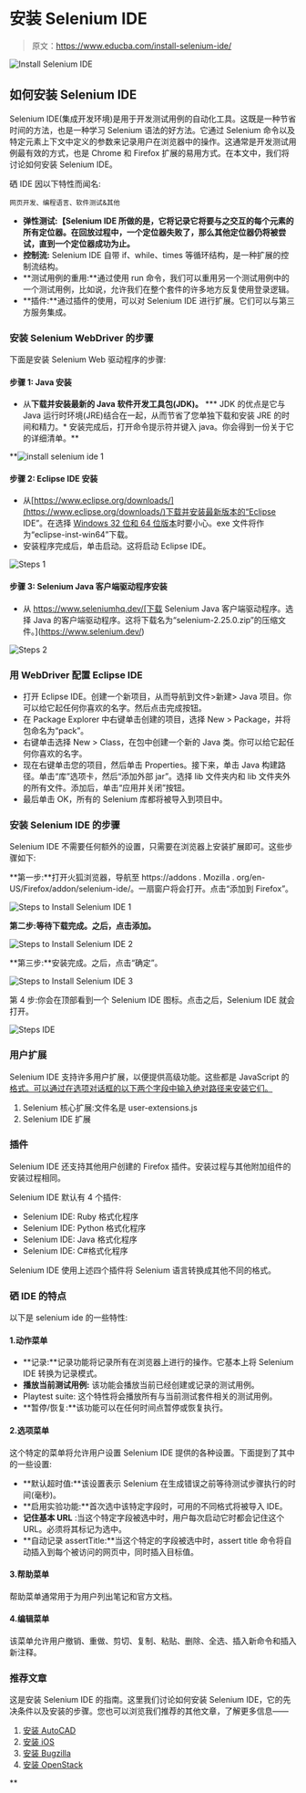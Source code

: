 # 安装 Selenium IDE

> 原文：<https://www.educba.com/install-selenium-ide/>

![Install Selenium IDE](img/688afe757b5aa261e32c239efa959cbb.png)



## 如何安装 Selenium IDE

Selenium IDE(集成开发环境)是用于开发测试用例的自动化工具。这既是一种节省时间的方法，也是一种学习 Selenium 语法的好方法。它通过 Selenium 命令以及特定元素上下文中定义的参数来记录用户在浏览器中的操作。这通常是开发测试用例最有效的方式，也是 Chrome 和 Firefox 扩展的易用方式。在本文中，我们将讨论如何安装 Selenium IDE。

硒 IDE 因以下特性而闻名:

<small>网页开发、编程语言、软件测试&其他</small>

*   **弹性测试:【Selenium IDE 所做的是，它将记录它将要与之交互的每个元素的所有定位器。在回放过程中，一个定位器失败了，那么其他定位器仍将被尝试，直到一个定位器成功为止。**
*   **控制流:** Selenium IDE 自带 if、while、times 等循环结构，是一种扩展的控制流结构。
*   **测试用例的重用:**通过使用 run 命令，我们可以重用另一个测试用例中的一个测试用例，比如说，允许我们在整个套件的许多地方反复使用登录逻辑。
*   **插件:**通过插件的使用，可以对 Selenium IDE 进行扩展。它们可以与第三方服务集成。

### 安装 Selenium WebDriver 的步骤

下面是安装 Selenium Web 驱动程序的步骤:

#### 步骤 1: Java 安装

*   从[](https://www.oracle.com/java/technologies/downloads/)****下载并安装最新的 Java 软件开发工具包(JDK)。****
***   JDK 的优点是它与 Java 运行时环境(JRE)结合在一起，从而节省了您单独下载和安装 JRE 的时间和精力。*   安装完成后，打开命令提示符并键入 java。你会得到一份关于它的详细清单。**

 **![install selenium ide 1](img/6f7da721f8815676dea71700b27a789f.png)



#### 步骤 2: Eclipse IDE 安装

*   从[https://www.eclipse.org/downloads/](https://www.eclipse.org/downloads/)下载并安装最新版本的“Eclipse IDE”。在选择 [Windows 32 位和 64 位版本](https://www.educba.com/32-bit-vs-64-bit-operating-system/)时要小心。exe 文件将作为“eclipse-inst-win64”下载。
*   安装程序完成后，单击启动。这将启动 Eclipse IDE。

![Steps 1](img/8ad9caf7e62df5c6c0f015022b50f4ea.png)



#### 步骤 3: Selenium Java 客户端驱动程序安装

*   从 https://www.seleniumhq.dev/[下载 Selenium Java 客户端驱动程序。选择 Java 的客户端驱动程序。这将下载名为“selenium-2.25.0.zip”的压缩文件。](https://www.selenium.dev/)

![Steps 2](img/9d623f0cf9f0dce4dd7f1ea94f600195.png)



### 用 WebDriver 配置 Eclipse IDE

*   打开 Eclipse IDE。创建一个新项目，从而导航到文件>新建> Java 项目。你可以给它起任何你喜欢的名字。然后点击完成按钮。
*   在 Package Explorer 中右键单击创建的项目，选择 New > Package，并将包命名为“pack”。
*   右键单击选择 New > Class，在包中创建一个新的 Java 类。你可以给它起任何你喜欢的名字。
*   现在右键单击您的项目，然后单击 Properties。接下来，单击 Java 构建路径。单击“库”选项卡，然后“添加外部 jar”。选择 lib 文件夹内和 lib 文件夹外的所有文件。添加后，单击“应用并关闭”按钮。
*   最后单击 OK，所有的 Selenium 库都将被导入到项目中。

### 安装 Selenium IDE 的步骤

Selenium IDE 不需要任何额外的设置，只需要在浏览器上安装扩展即可。这些步骤如下:

**第一步:**打开火狐浏览器，导航至 https://addons . Mozilla . org/en-US/Firefox/addon/selenium-ide/。一扇窗户将会打开。点击“添加到 Firefox”。

![Steps to Install Selenium IDE 1](img/3488656706b7bfea1df530cbd4ed6837.png)



**第二步:**等待下载完成。之后，点击**添加。**

![Steps to Install Selenium IDE 2](img/f42d77e8e2e3c4565726b9957ae5fc96.png)



**第三步:**安装完成。之后，点击“确定”。

![Steps to Install Selenium IDE 3](img/0effa7466ec97a3036d661f99d1523f6.png)



第 4 步:你会在顶部看到一个 Selenium IDE 图标。点击之后，Selenium IDE 就会打开。

![Steps IDE ](img/9bb777aa29adccf269010e9106b16688.png)



### 用户扩展

Selenium IDE 支持许多用户扩展，以便提供高级功能。这些都是 JavaScript 的[格式。可以通过在选项对话框的以下两个字段中输入绝对路径来安装它们。](https://www.educba.com/what-javascript-can-do/)

1.  Selenium 核心扩展:文件名是 user-extensions.js
2.  Selenium IDE 扩展

### 插件

Selenium IDE 还支持其他用户创建的 Firefox 插件。安装过程与其他附加组件的安装过程相同。

Selenium IDE 默认有 4 个插件:

*   Selenium IDE: Ruby 格式化程序
*   Selenium IDE: Python 格式化程序
*   Selenium IDE: Java 格式化程序
*   Selenium IDE: C#格式化程序

Selenium IDE 使用上述四个插件将 Selenium 语言转换成其他不同的格式。

### 硒 IDE 的特点

以下是 selenium ide 的一些特性:

#### 1.动作菜单

*   **记录:**记录功能将记录所有在浏览器上进行的操作。它基本上将 Selenium IDE 转换为记录模式。
*   **播放当前测试用例:** 该功能会播放当前已经创建或记录的测试用例。
*   Playtest suite: 这个特性将会播放所有与当前测试套件相关的测试用例。
*   **暂停/恢复:**该功能可以在任何时间点暂停或恢复执行。

#### 2.选项菜单

这个特定的菜单将允许用户设置 Selenium IDE 提供的各种设置。下面提到了其中的一些设置:

*   **默认超时值:**该设置表示 Selenium 在生成错误之前等待测试步骤执行的时间(毫秒)。
*   **启用实验功能:**首次选中该特定字段时，可用的不同格式将被导入 IDE。
*   **记住基本 URL** :当这个特定字段被选中时，用户每次启动它时都会记住这个 URL。必须将其标记为选中。
*   **自动记录 assertTitle:**当这个特定的字段被选中时，assert title 命令将自动插入到每个被访问的网页中，同时插入目标值。

#### 3.帮助菜单

帮助菜单通常用于为用户列出笔记和官方文档。

#### 4.编辑菜单

该菜单允许用户撤销、重做、剪切、复制、粘贴、删除、全选、插入新命令和插入新注释。

### 推荐文章

这是安装 Selenium IDE 的指南。这里我们讨论如何安装 Selenium IDE，它的先决条件以及安装的步骤。您也可以浏览我们推荐的其他文章，了解更多信息——

1.  [安装 AutoCAD](https://www.educba.com/install-autocad/)
2.  [安装 iOS](https://www.educba.com/install-ios/)
3.  [安装 Bugzilla](https://www.educba.com/install-bugzilla/)
4.  [安装 OpenStack](https://www.educba.com/install-openstack/)





**